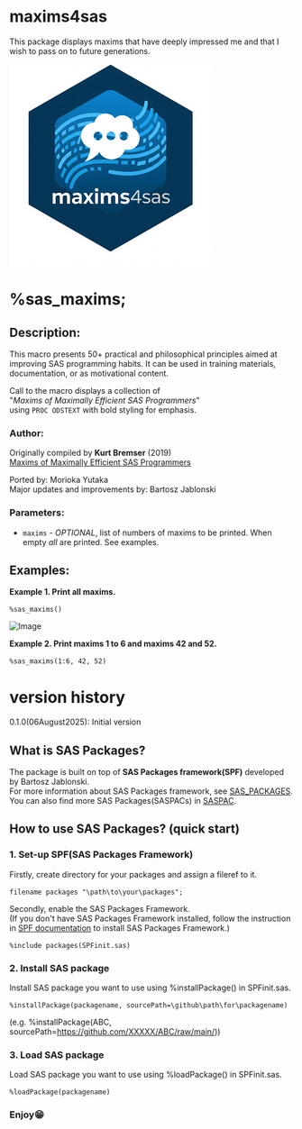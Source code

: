 # maxims4sas
This package displays maxims that have deeply impressed me and that I wish to pass on to future generations.  
  
![maxims4sas](./maxims4sas_small.png)  

# %sas_maxims;
## Description:
This macro presents 50+ practical and philosophical principles aimed at  
improving SAS programming habits. It can be used in training materials,  
documentation, or as motivational content.  
 
Call to the macro displays a collection of   
"*Maxims of Maximally Efficient SAS Programmers*"  
using `PROC ODSTEXT` with bold styling for emphasis.  
  
### Author:  
Originally compiled by **Kurt Bremser** (2019)  
[Maxims of Maximally Efficient SAS Programmers](https://support.sas.com/resources/papers/proceedings19/3062-2019.pdf)  

Ported by: Morioka Yutaka  
Major updates and improvements by: Bartosz Jablonski  

### Parameters: 
- `maxims` - *OPTIONAL*, list of numbers of maxims to be printed. 
              When empty *all* are printed. See examples.

## Examples:

**Example 1. Print all maxims.**
~~~~~~~~~~~~~~~~~~~~~~~~~~~~~~~~~~~~~~~~~~~~~~~~~~~~sas 
%sas_maxims()
~~~~~~~~~~~~~~~~~~~~~~~~~~~~~~~~~~~~~~~~~~~~~~~~~~~~
<img width="711" height="374" alt="Image" src="https://github.com/user-attachments/assets/b6e9ed37-a148-4043-bb43-813a79f5009b" />



**Example 2. Print maxims 1 to 6 and maxims 42 and 52.**
~~~~~~~~~~~~~~~~~~~~~~~~~~~~~~~~~~~~~~~~~~~~~~~~~~~~sas 
%sas_maxims(1:6, 42, 52)
~~~~~~~~~~~~~~~~~~~~~~~~~~~~~~~~~~~~~~~~~~~~~~~~~~~~


# version history<br>
0.1.0(06August2025): Initial version<br>

## What is SAS Packages?  
The package is built on top of **SAS Packages framework(SPF)** developed by Bartosz Jablonski.<br>
For more information about SAS Packages framework, see [SAS_PACKAGES](https://github.com/yabwon/SAS_PACKAGES).  
You can also find more SAS Packages(SASPACs) in [SASPAC](https://github.com/SASPAC).

## How to use SAS Packages? (quick start)
### 1. Set-up SPF(SAS Packages Framework)
Firstly, create directory for your packages and assign a fileref to it.
~~~sas      
filename packages "\path\to\your\packages";
~~~
Secondly, enable the SAS Packages Framework.  
(If you don't have SAS Packages Framework installed, follow the instruction in [SPF documentation](https://github.com/yabwon/SAS_PACKAGES/tree/main/SPF/Documentation) to install SAS Packages Framework.)  
~~~sas      
%include packages(SPFinit.sas)
~~~  
### 2. Install SAS package  
Install SAS package you want to use using %installPackage() in SPFinit.sas.
~~~sas      
%installPackage(packagename, sourcePath=\github\path\for\packagename)
~~~
(e.g. %installPackage(ABC, sourcePath=https://github.com/XXXXX/ABC/raw/main/))  
### 3. Load SAS package  
Load SAS package you want to use using %loadPackage() in SPFinit.sas.
~~~sas      
%loadPackage(packagename)
~~~
### Enjoy😁
